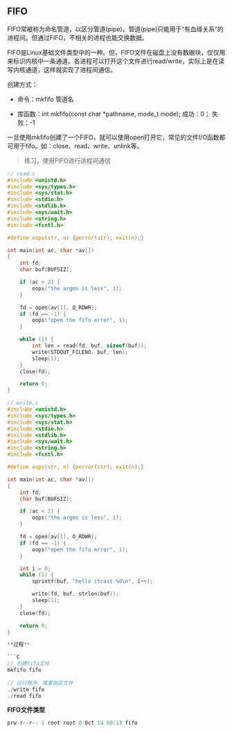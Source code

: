 ## FIFO 

FIFO常被称为命名管道，以区分管道(pipe)。管道(pipe)只能用于“有血缘关系”的进程间。但通过FIFO，不相关的进程也能交换数据。

FIFO是Linux基础文件类型中的一种。但，FIFO文件在磁盘上没有数据块，仅仅用来标识内核中一条通道。各进程可以打开这个文件进行read/write，实际上是在读写内核通道，这样就实现了进程间通信。

创建方式：

- 命令：mkfifo 管道名

- 库函数：int mkfifo(const char *pathname,  mode_t mode); 成功：0； 失败：-1

一旦使用mkfifo创建了一个FIFO，就可以使用open打开它，常见的文件I/O函数都可用于fifo。如：close、read、write、unlink等。

> 练习，使用FIFO进行进程间通信

```C
// read.c
#include <unistd.h>
#include <sys/types.h>
#include <sys/stat.h>
#include <stdio.h>
#include <stdlib.h>
#include <sys/wait.h>
#include <string.h>
#include <fcntl.h>

#define oops(str, n) {perror(str); exit(n);}

int main(int ac, char *av[])
{
    int fd;
    char buf[BUFSIZ];

    if (ac < 2) {
        oops("the argms is less", 1);
    }

    fd = open(av[1], O_RDWR);
    if (fd == -1) {
        oops("open the fifo error", 1);
    }

    while (1) {
        int len = read(fd, buf, sizeof(buf));
        write(STDOUT_FILENO, buf, len);
        sleep(1);
    }
    close(fd);

    return 0;
}
```

```C
// write.c
#include <unistd.h>
#include <sys/types.h>
#include <sys/stat.h>
#include <stdio.h>
#include <stdlib.h>
#include <sys/wait.h>
#include <string.h>
#include <fcntl.h>

#define oops(str, n) {perror(str); exit(n);}

int main(int ac, char *av[])
{
    int fd;
    char buf[BUFSIZ];

    if (ac < 2) {
        oops("the argms is less", 1);
    }

    fd = open(av[1], O_RDWR);
    if (fd == -1) {
        oops("open the fifo error", 1);
    }

    int i = 0;
    while (1) {
        sprintf(buf, "hello itcast %d\n", i++);

        write(fd, buf, strlen(buf));
        sleep(1);
    }
    close(fd);

    return 0;
}

**过程**

```C
// 创建fifo文件
mkfifo fifo 
    
// 运行程序，需要指定文件 
./write fifo     
./read fifo 
```

**FIFO文件类型**

```C
prw-r--r-- 1 root root 0 Oct 14 00:13 fifo
```

